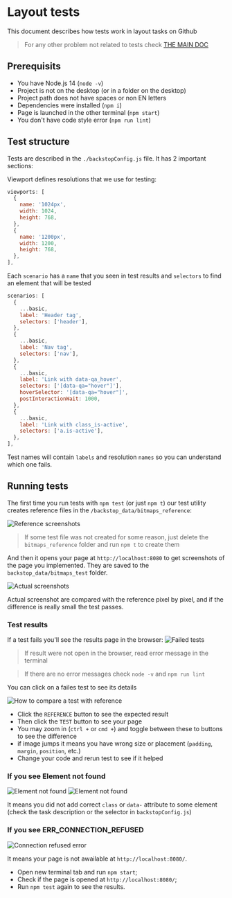 # Layout tests
This document describes how tests work in layout tasks on Github

> For any other problem not related to tests check [THE MAIN DOC](./README)

## Prerequisits
- You have Node.js 14 (`node -v`)
- Project is not on the desktop (or in a folder on the desktop)
- Project path does not have spaces or non EN letters
- Dependencies were installed (`npm i`)
- Page is launched in the other terminal (`npm start`)
- You don't have code style error (`npm run lint`)

## Test structure
Tests are described in the `./backstopConfig.js` file. It has 2 important sections:

Viewport defines resolutions that we use for testing:
```js
viewports: [
  {
    name: '1024px',
    width: 1024,
    height: 768,
  },
  {
    name: '1200px',
    width: 1200,
    height: 768,
  },
],
```

Each `scenario` has a `name` that you seen in test results and `selectors` to find an element that will be tested
```js
scenarios: [
  {
    ...basic,
    label: 'Header tag',
    selectors: ['header'],
  },
  {
    ...basic,
    label: 'Nav tag',
    selectors: ['nav'],
  },
  {
    ...basic,
    label: 'Link with data-qa_hover',
    selectors: ['[data-qa="hover"]'],
    hoverSelector: '[data-qa="hover"]',
    postInteractionWait: 1000,
  },
  {
    ...basic,
    label: 'Link with class_is-active',
    selectors: ['a.is-active'],
  },
],
```

Test names will contain `labels` and resolution `names` so you can understand which one fails.

## Running tests
The first time you run tests with `npm test` (or just `npm t`) our test utility creates reference files in the `/backstop_data/bitmaps_reference`:

![Reference screenshots](./images/tests/refeernce-files.png)

> If some test file was not created for some reason, just delete the `bitmaps_reference` folder and run `npm t` to create them

And then it opens your page at `http://localhost:8080` to get screenshots of the page you implemented.
They are saved to the `backstop_data/bitmaps_test` folder.

![Actual screenshots](./images/tests/actual-page-files.png)

Actual screenshot are compared with the reference pixel by pixel,
and if the difference is really small the test passes.

### Test results

If a test fails you'll see the results page in the browser:
![Failed tests](./images/failed-tests.png)

> If result were not open in the browser, read error message in the terminal

> If there are no error messages check `node -v` and `npm run lint`

You can click on a failes test to see its details

![How to compare a test with reference](./images/how-to-compare-test-with-reference.png)

- Click the `REFERENCE` button to see the expected result
- Then click the `TEST` button to see your page
- You may zoom in (`ctrl +` or `cmd +`) and toggle between these to buttons to see the difference
- if image jumps it means you have wrong size or placement (`padding`, `margin`, `position`, etc.)
- Change your code and rerun test to see if it helped

### If you see Element not found 
![Element not found](./images/tests/element-not-found.png)
![Element not found](./images/tests/result-element-not-found.png)

It means you did not add correct `class` or `data-` attribute to some element (check the task description or the selector in `backstopConfig.js`)

### If you see ERR_CONNECTION_REFUSED

![Connection refused error](./images/connection-refused-error.png)

It means your page is not awailable at `http://localhost:8080/`.

- Open new terminal tab and run `npm start`;
- Check if the page is opened at `http://localhost:8080/`;
- Run `npm test` again to see the results.


